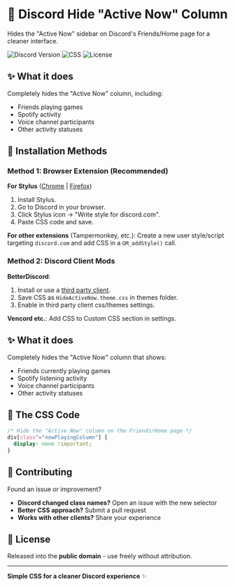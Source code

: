 # 🚫 Discord Hide "Active Now" Column

Hides the "Active Now" sidebar on Discord's Friends/Home page for a cleaner interface.

![Discord Version](https://img.shields.io/badge/Discord-Web%20%7C%20Desktop-5865F2)
![CSS](https://img.shields.io/badge/CSS-3-1572B6)
![License](https://img.shields.io/badge/license-Public%20Domain-green)

## ✨ What it does

Completely hides the "Active Now" column, including:
- Friends playing games
- Spotify activity
- Voice channel participants
- Other activity statuses

## 🚀 Installation Methods

### Method 1: Browser Extension (Recommended)

**For Stylus** ([Chrome](https://chrome.google.com/webstore/detail/stylus/clngdbkpkpeebahjckkjfobafhncgmne) | [Firefox](https://addons.mozilla.org/en-US/firefox/addon/styl-us/))
1. Install Stylus.
2. Go to Discord in your browser.
3. Click Stylus icon → "Write style for discord.com".
4. Paste CSS code and save.

**For other extensions** (Tampermonkey, etc.): Create a new user style/script targeting `discord.com` and add CSS in a `GM_addStyle()` call.

### Method 2: Discord Client Mods

**BetterDiscord**:
1. Install or use a [third party client](https://github.com/Discord-Client-Encyclopedia-Management/Discord3rdparties).
2. Save CSS as `HideActiveNow.theme.css` in themes folder.
3. Enable in third party client css/themes settings.

**Vencord etc.**: Add CSS to Custom CSS section in settings.

## ✨ What it does

Completely hides the "Active Now" column that shows:
- Friends currently playing games
- Spotify listening activity  
- Voice channel participants
- Other activity statuses

## 📝 The CSS Code

```css
/* Hide the "Active Now" column on the Friends/Home page */
div[class^="nowPlayingColumn"] {
  display: none !important;
}
```

## 🤝 Contributing

Found an issue or improvement? 

- **Discord changed class names?** Open an issue with the new selector
- **Better CSS approach?** Submit a pull request
- **Works with other clients?** Share your experience

## 📜 License

Released into the **public domain** - use freely without attribution.

---

**Simple CSS for a cleaner Discord experience** ✨
